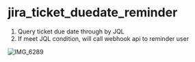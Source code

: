 # jira_ticket_duedate_reminder

1. Query ticket due date through by JQL
2. If meet JQL condition, will call webhook api to reminder user

![IMG_6289](https://user-images.githubusercontent.com/19207401/166681610-1965c041-160d-425b-b5d9-07f3d36a8957.PNG)

